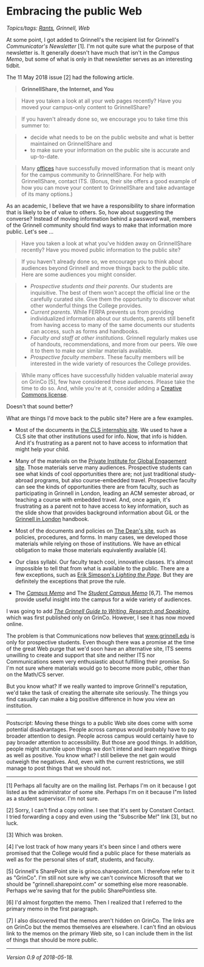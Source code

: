 Embracing the public Web
========================

*Topics/tags: [Rants](index-rants), Grinnell, Web*

At some point, I got added to Grinnell's the recipient list for Grinnell's
_Communicator's Newsletter_ [1].  I'm not quite sure what the purpose
of that newsletter is.  It generally doesn't have much that isn't
in the _Campus Memo_, but some of what is only in that newsletter serves
as an interesting tidbit.

The 11 May 2018 issue [2] had the following article.

> **GrinnellShare, the Internet, and You**

> Have you taken a look at all your web pages recently? Have you moved your campus-only content to GrinnellShare? 

> If you haven't already done so, we encourage you to take time this summer to:

> * decide what needs to be on the public website and what is better maintained on GrinnellShare and
> * to make sure your information on the public site is accurate and up-to-date.

> Many [offices](https://grinco.sharepoint.com/Pages/Offices.aspx) have successfully moved information that is meant only for the campus community to GrinnellShare. For help with GrinnellShare, contact ITS. (Bonus, their site offers a good example of how you can move your content to GrinnellShare and take advantage of its many options.)

As an academic, I believe that we have a responsibility to share
information that is likely to be of value to others.  So, how about
suggesting the converse?  Instead of moving information behind a password
wall, members of the Grinnell community should find ways to make that
information more public.  Let's see ...

> Have you taken a look at what you've hidden away on GrinnellShare
recently?  Have you moved public information to the public site?

> If you haven't already done so, we encourage you to think about
audiences beyond Grinnell and move things back to the public site.
Here are some audiences you might consider.

> * _Prospective students and their parents_.  Our students are
    inquisitive.  The best of them won't accept the official line or the
    carefully curated site.  Give them the opportunity to discover what
    other wonderful things the College provides.
> * _Current parents_.  While FERPA prevents us from providing
    individualized information about our students, parents still benefit
    from having access to many of the same documents our students
    can access, such as forms and handbooks.
> * _Faculty and staff at other institutions_.  Grinnell regularly makes
    use of handouts, recommendations, and more from our peers.  We owe
    it to them to make our similar materials available.
> * _Prospective faculty members_.  These faculty members will be
    interested in the wide variety of resources the College provides.

> While many offices have successfully hidden valuable material away on
  GrinCo [5], few have considered these audiences.  Please take the time to
  do so.  And, while you're at it, consider adding a [Creative Commons
  license](https://creativecommons.org/).

Doesn't that sound better?  

What are things I'd move back to the public site?  Here are a few examples.

* Most of the documents in [the CLS internship
  site](https://grinco.sharepoint.com/sites/OAS/CLS/Internship/SitePages/Home.aspx).
  We used to have a CLS site that other institutions used for info.
  Now, that info is hidden.  And it's frustrating as a parent not to
  have access to information that might help your child.

* Many of the materials on the [Private Institute for Global Engagement 
  site](https://grinco.sharepoint.com/sites/academics/global/SitePages/Home.aspx).
  Those materials serve many audiences.  Prospective students can see what
  kinds of cool opportunities there are; not just traditional study-abroad
  programs, but also course-embedded travel.  Prospective faculty can see
  the kinds of opportunities there are from faculty, such as participating
  in Grinnell in London, leading an ACM semester abroad, or teaching a
  course with embedded travel.  And, once again, it's frustrating as a
  parent not to have access to key information, such as the slide show
  that provides background information about GiL or the 
  [Grinnell in London](https://grinco.sharepoint.com/sites/academics/GiL/SitePages/Home.aspx)  handbook.

* Most of the documents and policies on [The Dean's
  site](https://grinco.sharepoint.com/sites/dean/SitePages/Welcome.aspx),
  such as policies, procedures, and forms.  In many cases, we developed
  those materials while relying on those of institutions.  We have an
  ethical obligation to make those materials equivalently available [4].

* Our class syllabi.  Our faculty teach cool, innovative classes.  It's
  almost impossible to tell that from what is available to the public.
  There are a few exceptions, such as [Erik Simpson's _Lighting the Page_](http://www.math.grinnell.edu/~simpsone/Connections/Digital/Lighting/index.html).
  But they are definitely the exceptions that prove the rule.

* The [_Campus Memo_](http://myemail.constantcontact.com/Campus-Memo---5-8-2018.html?soid=1101855135914&aid=109jklv5Nok) and The [_Student Campus Memo_](http://myemail.constantcontact.com/Student-Campus-Memo---5-8-2018.html?soid=1101855135914&aid=GZnzuLUd9O8) [6,7].   The memos provide useful insight into the campus for a wide variety of audiences.

I was going to add [_The Grinnell Guide to Writing, Research and
Speaking_](https://www.grinnell.edu/sites/default/files/documents/The%20Grinnell%20College%20Guide%20to%20Writing%20Research%20and%20Speaking%20Version%201.26.2018_0.pdf), which was first published only on GrinCo.  However, I see it
 has now moved online.

The problem is that Communications now believes that www.grinnell.edu
is only for prospective students.  Even though there was a promise at
the time of the great Web purge that we'd soon have an alternative site,
ITS seems unwilling to create and support that site and neither ITS nor
Communications seem very enthusiastic about fulfilling their promise.
So I'm not sure where materials would go to become more public, other
than on the Math/CS server.

But you know what?  If we really wanted to improve Grinnell's reputation,
we'd take the task of creating the alternate site seriously.  The things
you find casually can make a big positive difference in how you view
an institution.

---

Postscript: Moving these things to a public Web site does come with some
potential disadvantages.  People across campus would probably have to pay
broader attention to design.  People across campus would certainly have
to pay broader attention to accessibility.  But those are good things.
In addition, people might stumble upon things we don't intend and learn
negative things as well as positive.  You know what?  I still believe
the net gain would outweigh the negatives.  And, even with the current
restrictions, we still manage to post things that we should not.

---

[1] Perhaps all faculty are on the mailing list.  Perhaps I'm on it
because I got listed as the administrator of some site.  Perhaps I'm
on it because I"m listed as a student supervisor.  I'm not sure.

[2] Sorry, I can't find a copy online.  I see that it's sent by
Constant Contact.  I tried forwarding a copy and even  using the 
"Subscribe Me!" link [3], but no luck.

[3] Which was broken.

[4] I've lost track of how many years it's been since I and others were
promised that the College would find a public place for these materials
as well as for the personal sites of staff, students, and faculty.

[5] Grinnell's SharePoint site is grinco.sharepoint.com.  I therefore
refer to it as "GrinCo".  I'm still not sure why we can't convince
Microsoft that we should be "grinnell.sharepoint.com" or something
else more reasonable.  Perhaps we're saving that for the public
SharePointless site.

[6] I'd almost forgotten the memo.  Then I realized that I referred to 
the primary memo in the first paragraph.  

[7] I also discovered that the memos aren't hidden on GrinCo.  The links
are on GrinCo but the memos themselves are elsewhere.  I can't find an
obvious link to the memos on the primary Web site, so I can include them
in the list of things that should be more public.

---

*Version 0.9 of 2018-05-18.*
